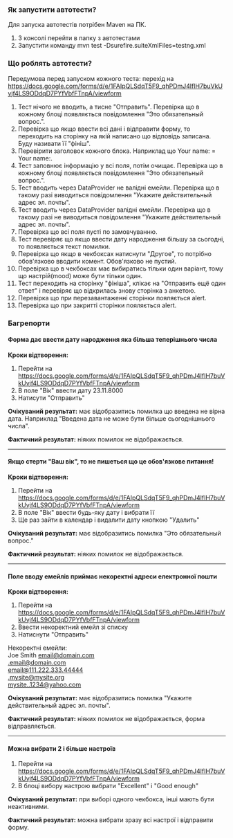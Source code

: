 ### Як запустити автотести?
Для запуска автотестів потрібен Maven на ПК.
1) З консолі перейти в папку з автотестами
2) Запустити команду mvn test -Dsurefire.suiteXmlFiles=testng.xml

### Що роблять автотести?
Передумова перед запуском кожного теста: перехід на https://docs.google.com/forms/d/e/1FAIpQLSdqT5F9_qhPDmJ4lfIH7buVkUvjf4LS9ODdqD7PYfVbfFTnpA/viewform 

1) Тест нічого не вводить, а  тисне "Отправить". Перевірка що в кожному блоці появляється повідомлення "Это обязательный вопрос.".
2) Перевірка що якщо ввести всі дані і відправити форму, то переходить на сторінку на якій написано що відповідь записана. Буду називати її "фініш".
3) Перевірити заголовок кожного блока.  Наприклад що Your name: = Your name:.
4) Тест заповнює інформацію у всі поля, потім очищає. Перевірка що в кожному блоці появляється повідомлення "Это обязательный вопрос.".
5) Тест вводить через DataProvider не валідні емейли. Перевірка що в такому разі виводиться повідомлення "Укажите действительный адрес эл. почты".
6) Тест вводить через DataProvider валідні емейли. Перевірка що в такому разі не виводиться повідомлення "Укажите действительный адрес эл. почты".
7) Перевірка що всі поля пусті по замовчуванню.
8) Тест перевіряє що якщо ввести дату народження більшу за сьогодні, то появляється текст помилки.
9) Перевірка що якщо в чекбоксах натиснути "Другое",  то потрібно обов'язково вводити комент.  Обов'язково не пустий.
10) Перевірка що в чекбоксах має вибиратись тільки один варіант, тому що настрій(mood) може бути тільки один.
11) Тест переходить на сторінку "фініша", клікає на "Отправить ещё один ответ" і перевіряє що відкрилась знову сторінка з анкетою.
12) Перевірка що при перезавантаженні сторінки пояляється alert.
13) Перевірка що при закритті сторінки пояляється alert.

### Багрепорти

#### Форма дає ввести дату народження яка більша теперішнього числа

**Кроки відтворення:**
1) Перейти на https://docs.google.com/forms/d/e/1FAIpQLSdqT5F9_qhPDmJ4lfIH7buVkUvjf4LS9ODdqD7PYfVbfFTnpA/viewform
2) В поле "Вік" ввести дату 23.11.8000
3) Натисути "Отправить"

**Очікуваний результат:** має відобразитись помилка що введена не вірна дата. Наприклад "Введена дата не може бути більше сьогоднішнього числа".

**Фактичний результат:** ніяких помилок не відображається. 

<hr>

#### Якщо стерти "Ваш вік", то не пишеться що це обов'язкове питання!

**Кроки відтворення:**
1) Перейти на https://docs.google.com/forms/d/e/1FAIpQLSdqT5F9_qhPDmJ4lfIH7buVkUvjf4LS9ODdqD7PYfVbfFTnpA/viewform
2) В поле "Вік" ввести будь-яку дату і вибрати її
3) Ще раз зайти в календар і видалити дату кнопкою "Удалить"

**Очікуваний результат:** має відобразитись помилка "Это обязательный вопрос."

**Фактичний результат:** ніяких помилок не відображається. 

<hr>

#### Поле вводу емейлів приймає некоректні адреси електронної пошти

**Кроки відтворення:**
1) Перейти на https://docs.google.com/forms/d/e/1FAIpQLSdqT5F9_qhPDmJ4lfIH7buVkUvjf4LS9ODdqD7PYfVbfFTnpA/viewform
2) Ввести некоректний емейл зі списку
3) Натиснути "Отправить"

Некоректні емейли:<br/>
Joe Smith <email@domain.com><br/>
.email@domain.com<br/>
email@111.222.333.44444<br/>
.mysite@mysite.org<br/>
mysite..1234@yahoo.com<br/>

**Очікуваний результат:** має відобразитись помилка "Укажите действительный адрес эл. почты".

**Фактичний результат:** ніяких помилок не відображається, форма відправляється.

<hr>

#### Можна вибрати 2 і більше настроїв

1) Перейти на https://docs.google.com/forms/d/e/1FAIpQLSdqT5F9_qhPDmJ4lfIH7buVkUvjf4LS9ODdqD7PYfVbfFTnpA/viewform
2) В блоці вибору настрою вибрати "Excellent" і "Good enough"

**Очікуваний результат:** при виборі одного чекбокса, інші мають бути неактивними.

**Фактичний результат:** можна вибрати зразу всі настрої і відправити форму.

